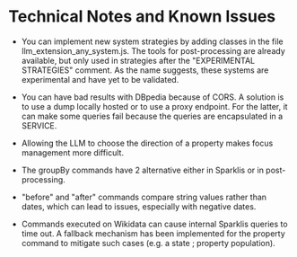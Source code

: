 # Technical Notes and Known Issues

- You can implement new system strategies by adding classes in the file llm_extension_any_system.js. The tools for post-processing are already available, but only used in strategies after the "EXPERIMENTAL STRATEGIES" comment. As the name suggests, these systems are experimental and have yet to be validated.

- You can have bad results with DBpedia because of CORS.
A solution is to use a dump locally hosted or to use a proxy endpoint.
For the latter, it can make some queries fail because the queries are encapsulated in a SERVICE.

- Allowing the LLM to choose the direction of a property makes focus management more difficult.

- The groupBy commands have 2 alternative either in Sparklis or in post-processing.

- "before" and "after" commands compare string values rather than dates, which can lead to issues, especially with negative dates.

- Commands executed on Wikidata can cause internal Sparklis queries to time out. A fallback mechanism has been implemented for the property command to mitigate such cases (e.g. a state ; property population).